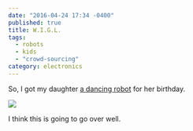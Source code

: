 ```yaml
---
date: "2016-04-24 17:34 -0400"
published: true
title: W.I.G.L.
tags: 
  - robots
  - kids
  - "crowd-sourcing"
category: electronics
---
```

So, I got my daughter [a dancing robot](https://www.crowdsupply.com/vivek-mano/wigl) for her birthday.

<img src="https://github.com/vivekmano/wigl/blob/master/images/wigl_github.jpg" />

I think this is going to go over well.

